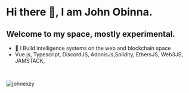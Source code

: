 # Hi there 👋, I am John Obinna.
## Welcome to my space, mostly experimental. 

- 🏢 I Build intelligence systems on the web and blockchain space
- Vue.js, Typescript, DiscordJS, AdonisJs,Solidity, EthersJS, Web3JS, JAMSTACK, 
<br/>
<p align="left"> <img src="https://komarev.com/ghpvc/?username=johnexzy&label=Profile%20views&color=0e75b6&style=flat" alt="johnexzy" /> </p>

